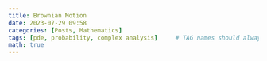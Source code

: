 ```yaml
---
title: Brownian Motion
date: 2023-07-29 09:58
categories: [Posts, Mathematics]
tags: [pde, probability, complex analysis]     # TAG names should always be lowercase
math: true
---
```


